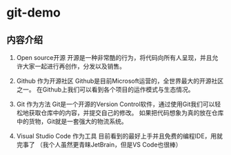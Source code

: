 # git-demo
## 内容介绍
1. Open source开源
开源是一种非常酷的行为，将代码向所有人呈现，并且允许大家一起进行再创作，分发以及销售。

2. Github 作为开源社区
Github是目前Microsoft运营的，全世界最大的开源社区之一。
在Github上我们可以看到各个项目的运作模式与生态情况。

3. Git 作为方法
Git是一个开源的Version Control软件，通过使用Git我们可以轻松地获取仓库中的内容，并提交自己的修改。
如果把代码想象为真的放在仓库中的货物，Git就是一套强大的物流系统。


4. Visual Studio Code 作为工具
目前看到的最好上手并且免费的编程IDE，用就完事了
（我个人虽然更青睐JetBrain，但是VS Code也很棒）

